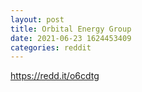 ```yaml
--- 
layout: post 
title: Orbital Energy Group 
date: 2021-06-23 1624453409 
categories: reddit 
--- 
```

https://redd.it/o6cdtg